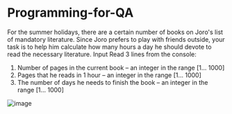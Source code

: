 # Programming-for-QA
For the summer holidays, there are a certain number of books on Joro's list of mandatory literature. Since Joro prefers to play with friends outside, your task is to help him calculate how many hours a day he should devote to read the necessary literature.
Input
Read 3 lines from the console:
1.	Number of pages  in the current book – an integer in the range [1... 1000]
2.	Pages that he reads in 1 hour – an integer in the range [1... 1000]
3.	The number of days he needs to finish the book – an integer in the range [1... 1000]


![image](https://github.com/VladislavHristov/Programming-for-QA/assets/136968279/4e13b204-e3d0-4709-a15a-6137b41a0b75)

